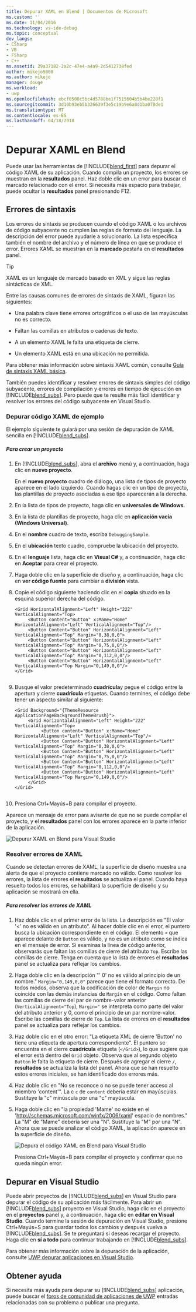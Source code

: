 ```yaml
---
title: Depurar XAML en Blend | Documentos de Microsoft
ms.custom: ''
ms.date: 11/04/2016
ms.technology: vs-ide-debug
ms.topic: conceptual
dev_langs:
- CSharp
- VB
- FSharp
- C++
ms.assetid: 29a37182-2a2c-47e4-a4a9-2d5412738fed
author: mikejo5000
ms.author: mikejo
manager: douge
ms.workload:
- uwp
ms.openlocfilehash: ebcf0508c5bc4d5788be1f7515604b5b4be228f1
ms.sourcegitcommit: 3d10b93eb5b326639f3e5c19b9e6a8d1ba078de1
ms.translationtype: MT
ms.contentlocale: es-ES
ms.lasthandoff: 04/18/2018
---
```

# <a name="debug-xaml-in-blend"></a>Depurar XAML en Blend
Puede usar las herramientas de [!INCLUDE[blend_first](../debugger/includes/blend_first_md.md)] para depurar el código XAML de su aplicación. Cuando compila un proyecto, los errores se muestran en la **resultados** panel. Haz doble clic en un error para buscar el marcado relacionado con el error. Si necesita más espacio para trabajar, puede ocultar la **resultados** panel presionando F12.  
  
## <a name="syntax-errors"></a>Errores de sintaxis  
 Los errores de sintaxis se producen cuando el código XAML o los archivos de código subyacente no cumplen las reglas de formato del lenguaje. La descripción del error puede ayudarle a solucionarlo. La lista especifica también el nombre del archivo y el número de línea en que se produce el error. Errores XAML se muestran en la **marcado** pestaña en el **resultados** panel.  
  
> [!TIP]
>  XAML es un lenguaje de marcado basado en XML y sigue las reglas sintácticas de XML.  
  
 Entre las causas comunes de errores de sintaxis de XAML, figuran las siguientes:  
  
-   Una palabra clave tiene errores ortográficos o el uso de las mayúsculas no es correcto.  
  
-   Faltan las comillas en atributos o cadenas de texto.  
  
-   A un elemento XAML le falta una etiqueta de cierre.  
  
-   Un elemento XAML está en una ubicación no permitida.  
  
 Para obtener más información sobre sintaxis XAML común, consulte [Guía de sintaxis XAML básica](http://go.microsoft.com/fwlink/?LinkId=329942).  
  
 También puedes identificar y resolver errores de sintaxis simples del código subyacente, errores de compilación y errores en tiempo de ejecución en [!INCLUDE[blend_subs](../debugger/includes/blend_subs_md.md)]. Pero puede que te resulte más fácil identificar y resolver los errores del código subyacente en Visual Studio.  
  
### <a name="debugging-sample-xaml-code"></a>Depurar código XAML de ejemplo  
 El ejemplo siguiente te guiará por una sesión de depuración de XAML sencilla en [!INCLUDE[blend_subs](../debugger/includes/blend_subs_md.md)].  
  
##### <a name="to-create-a-project"></a>Para crear un proyecto  
  
1.  En [!INCLUDE[blend_subs](../debugger/includes/blend_subs_md.md)], abra el **archivo** menú y, a continuación, haga clic en **nuevo proyecto**.  
  
     En el **nuevo proyecto** cuadro de diálogo, una lista de tipos de proyecto aparece en el lado izquierdo. Cuando hagas clic en un tipo de proyecto, las plantillas de proyecto asociadas a ese tipo aparecerán a la derecha.  
  
2.  En la lista de tipos de proyecto, haga clic en **universales de Windows**.  
  
3.  En la lista de plantillas de proyecto, haga clic en **aplicación vacía (Windows Universal)**.  
  
4.  En el **nombre** cuadro de texto, escriba `DebuggingSample`.  
  
5.  En el **ubicación** texto cuadro, compruebe la ubicación del proyecto.  
  
6.  En el **lenguaje** lista, haga clic en **Visual C#** y, a continuación, haga clic en **Aceptar** para crear el proyecto.  
  
7.  Haga doble clic en la superficie de diseño y, a continuación, haga clic en **ver código fuente** para cambiar a **división** vista.  
  
8.  Copie el código siguiente haciendo clic en el **copia** situado en la esquina superior derecha del código.  
  
    ```  
    <Grid HorizontalAlignment="Left" Height="222" VerticalAlignment="Top>  
         <Button content="Button" x:Mame="Home" HorizontalAlignment="Left" VerticalAlignment="Top"/>  
         <Button Content="Button" HorizontalAlignment="Left" VerticalAlignment="Top" Margin="0,38,0,0">  
         <Button Content="Button" HorizontalAlignment="Left" VerticalAlignment="Top" Margin="0,75,0,0"/>  
         <Button Content="Button" HorizontalAlignment="Left" VerticalAlignment="Top" Margin="0,112,0,0"/>  
         <Button Content="Button" HorizontalAlignment="Left" VerticalAlignment="Top Margin="0,149,0,0"/>  
    </Grid>  
  
    ```  
  
9. Busque el valor predeterminado **cuadrícula**y pegue el código entre la apertura y cierre **cuadrícula** etiquetas. Cuando termines, el código debe tener un aspecto similar al siguiente:  
  
    ```  
    <Grid Background="{ThemeResource ApplicationPageBackgroundThemeBrush}">  
         <Grid HorizontalAlignment="Left" Height="222" VerticalAlignment="Top>  
              <Button content="Button" x:Mame="Home" HorizontalAlignment="Left" VerticalAlignment="Top"/>  
              <Button Content="Button" HorizontalAlignment="Left" VerticalAlignment="Top" Margin="0,38,0,0">  
              <Button Content="Button" HorizontalAlignment="Left" VerticalAlignment="Top" Margin="0,75,0,0"/>  
              <Button Content="Button" HorizontalAlignment="Left" VerticalAlignment="Top" Margin="0,112,0,0"/>  
              <Button Content="Button" HorizontalAlignment="Left" VerticalAlignment="Top Margin="0,149,0,0"/>  
         </Grid>  
    </Grid>  
  
    ```  
  
10. Presiona Ctrl+Mayús+B para compilar el proyecto.  
  
 Aparece un mensaje de error para avisarte de que no se puede compilar el proyecto, y el **resultados** panel con los errores aparece en la parte inferior de la aplicación.  
  
 ![Depurar XAML en Blend para Visual Studio](../debugger/media/blend_debugxaml_xaml.png "blend_debugXAML_XAML")  
  
### <a name="resolving-xaml-errors"></a>Resolver errores de XAML  
 Cuando se detectan errores de XAML, la superficie de diseño muestra una alerta de que el proyecto contiene marcado no válido. Como resolver los errores, la lista de errores el **resultados** se actualiza el panel. Cuando haya resuelto todos los errores, se habilitará la superficie de diseño y su aplicación se mostrará en ella.  
  
##### <a name="to-resolve-the-xaml-errors"></a>Para resolver los errores de XAML  
  
1.  Haz doble clic en el primer error de la lista. La descripción es "El valor '<' no es válido en un atributo". Al hacer doble clic en el error, el puntero busca la ubicación correspondiente en el código. El elemento `<` que aparece delante de `Button` es válido, y no es un atributo como se indica en el mensaje de error. Si examinas la línea de código anterior, observarás que faltan las comillas de cierre del atributo `Top`. Escribe las comillas de cierre. Tenga en cuenta que la lista de errores el **resultados** panel se actualiza para reflejar los cambios.  
  
2.  Haga doble clic en la descripción "' 0' no es válido al principio de un nombre." `Margin="0,149,0,0"` parece que tiene el formato correcto. De todos modos, observa que la codificación de color de `Margin` no coincide con las demás instancias de `Margin` en el código. Como faltan las comillas de cierre del par de nombre-valor anterior (`VerticalAlignment="Top`), `Margin="` se interpreta como parte del valor del atributo anterior y 0, como el principio de un par nombre-valor. Escribe las comillas de cierre de `Top`. La lista de errores en el **resultados** panel se actualiza para reflejar los cambios.  
  
3.  Haz doble clic en el otro error: "La etiqueta XML de cierre 'Button' no tiene una etiqueta de apertura correspondiente". El puntero se encuentra en el cierre **cuadrícula** etiqueta (`</Grid>`), lo que sugiere que el error está dentro del `Grid` objeto. Observa que al segundo objeto `Button` le falta la etiqueta de cierre. Después de agregar el cierre `/`, **resultados** se actualiza la lista del panel. Ahora que se han resuelto estos errores iniciales, se han identificado dos errores más.  
  
4.  Haz doble clic en "No se reconoce o no se puede tener acceso al miembro 'content'". La c `c` de `content` debería estar en mayúsculas. Sustituye la "c" minúscula por una "c" mayúscula.  
  
5.  Haga doble clic en "la propiedad 'Mame' no existe en el 'http://schemas.microsoft.com/winfx/2006/xaml' espacio de nombres." La "M" de "Mame" debería ser una "N". Sustituye la "M" por una "N". Ahora que se puede analizar el código XAML, la aplicación aparece en la superficie de diseño.  
  
     ![Depura el código XAML en Blend para Visual Studio](../debugger/media/blend_debugartboard_xaml.png "blend_debugArtboard_XAML")  
  
     Presiona Ctrl+Mayús+B para compilar el proyecto y confirmar que no queda ningún error.  
  
## <a name="debugging-in-visual-studio"></a>Depurar en Visual Studio  
 Puede abrir proyectos de [!INCLUDE[blend_subs](../debugger/includes/blend_subs_md.md)] en Visual Studio para depurar el código de su aplicación más fácilmente. Para abrir un [!INCLUDE[blend_subs](../debugger/includes/blend_subs_md.md)] proyecto en Visual Studio, haga clic en el proyecto en el **proyectos** panel y, a continuación, haga clic en **editar en Visual Studio**. Cuando termine la sesión de depuración en Visual Studio, presione Ctrl+Mayús+S para guardar todos los cambios y después vuelva a [!INCLUDE[blend_subs](../debugger/includes/blend_subs_md.md)]. Se te preguntará si deseas recargar el proyecto. Haga clic en **sí a todo** para continuar trabajando en [!INCLUDE[blend_subs](../debugger/includes/blend_subs_md.md)].  
  
 Para obtener más información sobre la depuración de la aplicación, consulte [UWP depurar aplicaciones en Visual Studio](http://go.microsoft.com/fwlink/?LinkId=329944).  
  
## <a name="getting-help"></a>Obtener ayuda  
 Si necesita más ayuda para depurar su [!INCLUDE[blend_subs](../debugger/includes/blend_subs_md.md)] aplicación, puede buscar el [foros de comunidad de aplicaciones de UWP](http://go.microsoft.com/fwlink/?LinkId=280308) entradas relacionadas con su problema o publicar una pregunta.